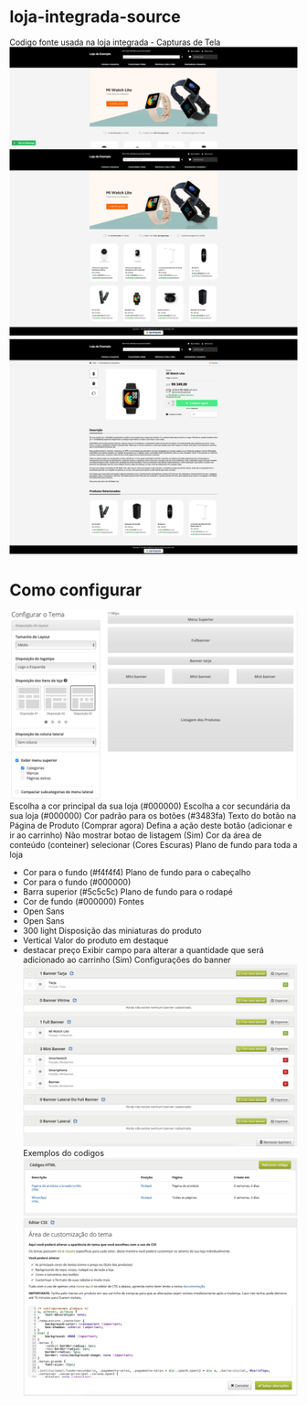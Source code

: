 # loja-integrada-source
Codigo fonte usada na loja integrada - Capturas de Tela
![alt text](https://github.com/alexander-codec/loja-integrada-source/raw/main/exemplo.png)
![alt text](https://github.com/alexander-codec/loja-integrada-source/raw/main/exemplo1.png)
![alt text](https://github.com/alexander-codec/loja-integrada-source/raw/main/exemplo2.png)

# Como configurar
![alt text](https://github.com/alexander-codec/loja-integrada-source/raw/main/layout.png)
Escolha a cor principal da sua loja (#000000)
Escolha a cor secundária da sua loja (#000000)
Cor padrão para os botões (#3483fa)
Texto do botão na Página de Produto (Comprar agora)
Defina a ação deste botão (adicionar e ir ao carrinho)
Não mostrar botao de listagem (Sim)
Cor da área de conteúdo (conteiner) selecionar (Cores Escuras)
Plano de fundo para toda a loja
- Cor para o fundo (#f4f4f4)
Plano de fundo para o cabeçalho
- Cor para o fundo (#000000)
- Barra superior (#5c5c5c)
Plano de fundo para o rodapé
- Cor de fundo (#000000)
Fontes
- Open Sans
- Open Sans
- 300 light
Disposição das miniaturas do produto
- Vertical
Valor do produto em destaque
- destacar preço
Exibir campo para alterar a quantidade que será adicionado ao carrinho (Sim)
Configurações do banner
![alt text](https://github.com/alexander-codec/loja-integrada-source/raw/main/banners.png)
Exemplos do codigos
![alt text](https://github.com/alexander-codec/loja-integrada-source/raw/main/html.png)
![alt text](https://github.com/alexander-codec/loja-integrada-source/raw/main/css.png)
